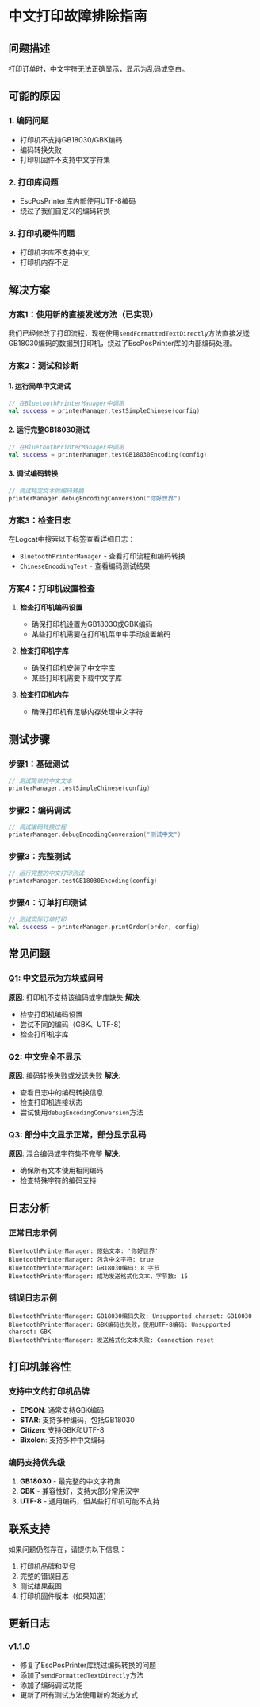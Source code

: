 # 中文打印故障排除指南

## 问题描述
打印订单时，中文字符无法正确显示，显示为乱码或空白。

## 可能的原因

### 1. 编码问题
- 打印机不支持GB18030/GBK编码
- 编码转换失败
- 打印机固件不支持中文字符集

### 2. 打印库问题
- EscPosPrinter库内部使用UTF-8编码
- 绕过了我们自定义的编码转换

### 3. 打印机硬件问题
- 打印机字库不支持中文
- 打印机内存不足

## 解决方案

### 方案1：使用新的直接发送方法（已实现）

我们已经修改了打印流程，现在使用`sendFormattedTextDirectly`方法直接发送GB18030编码的数据到打印机，绕过了EscPosPrinter库的内部编码处理。

### 方案2：测试和诊断

#### 1. 运行简单中文测试
```kotlin
// 在BluetoothPrinterManager中调用
val success = printerManager.testSimpleChinese(config)
```

#### 2. 运行完整GB18030测试
```kotlin
// 在BluetoothPrinterManager中调用
val success = printerManager.testGB18030Encoding(config)
```

#### 3. 调试编码转换
```kotlin
// 调试特定文本的编码转换
printerManager.debugEncodingConversion("你好世界")
```

### 方案3：检查日志

在Logcat中搜索以下标签查看详细日志：
- `BluetoothPrinterManager` - 查看打印流程和编码转换
- `ChineseEncodingTest` - 查看编码测试结果

### 方案4：打印机设置检查

1. **检查打印机编码设置**
   - 确保打印机设置为GB18030或GBK编码
   - 某些打印机需要在打印机菜单中手动设置编码

2. **检查打印机字库**
   - 确保打印机安装了中文字库
   - 某些打印机需要下载中文字库

3. **检查打印机内存**
   - 确保打印机有足够内存处理中文字符

## 测试步骤

### 步骤1：基础测试
```kotlin
// 测试简单的中文文本
printerManager.testSimpleChinese(config)
```

### 步骤2：编码调试
```kotlin
// 调试编码转换过程
printerManager.debugEncodingConversion("测试中文")
```

### 步骤3：完整测试
```kotlin
// 运行完整的中文打印测试
printerManager.testGB18030Encoding(config)
```

### 步骤4：订单打印测试
```kotlin
// 测试实际订单打印
val success = printerManager.printOrder(order, config)
```

## 常见问题

### Q1: 中文显示为方块或问号
**原因**: 打印机不支持该编码或字库缺失
**解决**: 
- 检查打印机编码设置
- 尝试不同的编码（GBK、UTF-8）
- 检查打印机字库

### Q2: 中文完全不显示
**原因**: 编码转换失败或发送失败
**解决**:
- 查看日志中的编码转换信息
- 检查打印机连接状态
- 尝试使用`debugEncodingConversion`方法

### Q3: 部分中文显示正常，部分显示乱码
**原因**: 混合编码或字符集不完整
**解决**:
- 确保所有文本使用相同编码
- 检查特殊字符的编码支持

## 日志分析

### 正常日志示例
```
BluetoothPrinterManager: 原始文本: '你好世界'
BluetoothPrinterManager: 包含中文字符: true
BluetoothPrinterManager: GB18030编码: 8 字节
BluetoothPrinterManager: 成功发送格式化文本，字节数: 15
```

### 错误日志示例
```
BluetoothPrinterManager: GB18030编码失败: Unsupported charset: GB18030
BluetoothPrinterManager: GBK编码也失败，使用UTF-8编码: Unsupported charset: GBK
BluetoothPrinterManager: 发送格式化文本失败: Connection reset
```

## 打印机兼容性

### 支持中文的打印机品牌
- **EPSON**: 通常支持GBK编码
- **STAR**: 支持多种编码，包括GB18030
- **Citizen**: 支持GBK和UTF-8
- **Bixolon**: 支持多种中文编码

### 编码支持优先级
1. **GB18030** - 最完整的中文字符集
2. **GBK** - 兼容性好，支持大部分常用汉字
3. **UTF-8** - 通用编码，但某些打印机可能不支持

## 联系支持

如果问题仍然存在，请提供以下信息：
1. 打印机品牌和型号
2. 完整的错误日志
3. 测试结果截图
4. 打印机固件版本（如果知道）

## 更新日志

### v1.1.0
- 修复了EscPosPrinter库绕过编码转换的问题
- 添加了`sendFormattedTextDirectly`方法
- 添加了编码调试功能
- 更新了所有测试方法使用新的发送方式 